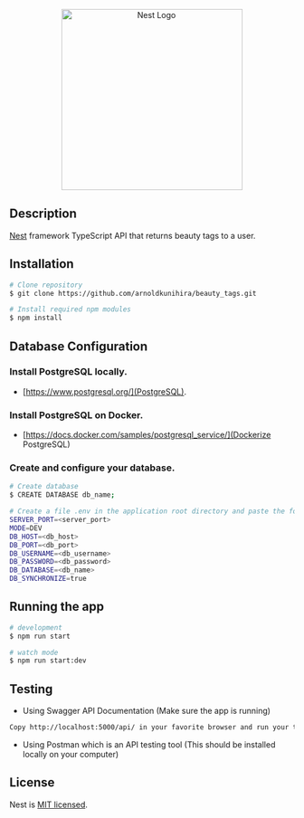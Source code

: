 <p align="center">
  <a href="http://nestjs.com/" target="blank"><img src="https://nestjs.com/img/logo_text.svg" width="320" alt="Nest Logo" /></a>
</p>

[circleci-image]: https://img.shields.io/circleci/build/github/nestjs/nest/master?token=abc123def456
[circleci-url]: https://circleci.com/gh/nestjs/nest

## Description

[Nest](https://github.com/nestjs/nest) framework TypeScript API that returns beauty tags to a user.

## Installation

```bash
# Clone repository
$ git clone https://github.com/arnoldkunihira/beauty_tags.git

# Install required npm modules
$ npm install
```

## Database Configuration

### Install PostgreSQL locally.

- [https://www.postgresql.org/](PostgreSQL).

### Install PostgreSQL on Docker.

- [https://docs.docker.com/samples/postgresql_service/](Dockerize PostgreSQL)

### Create and configure your database.

```bash
# Create database
$ CREATE DATABASE db_name;

# Create a file .env in the application root directory and paste the following variables
SERVER_PORT=<server_port>
MODE=DEV
DB_HOST=<db_host>
DB_PORT=<db_port>
DB_USERNAME=<db_username>
DB_PASSWORD=<db_password>
DB_DATABASE=<db_name>
DB_SYNCHRONIZE=true
```

## Running the app

```bash
# development
$ npm run start

# watch mode
$ npm run start:dev
```

## Testing
- Using Swagger API Documentation (Make sure the app is running)
```bash
Copy http://localhost:5000/api/ in your favorite browser and run your tests.

```
- Using Postman which is an API testing tool (This should be installed locally on your computer)

## License

Nest is [MIT licensed](LICENSE).
